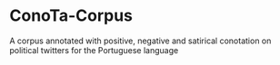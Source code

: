 # ConoTa-Corpus

A corpus annotated with positive, negative and satirical conotation on political twitters for the Portuguese language
